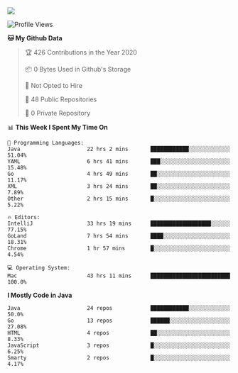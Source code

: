 
<a href="https://github.com/helloworlde">
  <img align="" src="https://github-readme-stats.vercel.app/api?username=helloworlde&show_icons=true&count_private=true" />
</a>

<!--START_SECTION:waka-->
![Profile Views](http://img.shields.io/badge/Profile%20Views-40-blue)

**🐱 My Github Data** 

> 🏆 426 Contributions in the Year 2020
 > 
> 📦 0 Bytes Used in Github's Storage 
 > 
> 🚫 Not Opted to Hire
 > 
> 📜 48 Public Repositories
 > 
> 🔑 0 Private Repository 
 > 
📊 **This Week I Spent My Time On** 

```text
💬 Programming Languages: 
Java                     22 hrs 2 mins       ████████████░░░░░░░░░░░░░   51.04% 
YAML                     6 hrs 41 mins       ███░░░░░░░░░░░░░░░░░░░░░░   15.48% 
Go                       4 hrs 49 mins       ██░░░░░░░░░░░░░░░░░░░░░░░   11.17% 
XML                      3 hrs 24 mins       ██░░░░░░░░░░░░░░░░░░░░░░░   7.89% 
Other                    2 hrs 15 mins       █░░░░░░░░░░░░░░░░░░░░░░░░   5.22%

🔥 Editors: 
IntelliJ                 33 hrs 19 mins      ███████████████████░░░░░░   77.15% 
GoLand                   7 hrs 54 mins       ████░░░░░░░░░░░░░░░░░░░░░   18.31% 
Chrome                   1 hr 57 mins        █░░░░░░░░░░░░░░░░░░░░░░░░   4.54%

💻 Operating System: 
Mac                      43 hrs 11 mins      █████████████████████████   100.0%

```

**I Mostly Code in Java** 

```text
Java                     24 repos            ████████████░░░░░░░░░░░░░   50.0% 
Go                       13 repos            ██████░░░░░░░░░░░░░░░░░░░   27.08% 
HTML                     4 repos             ██░░░░░░░░░░░░░░░░░░░░░░░   8.33% 
JavaScript               3 repos             █░░░░░░░░░░░░░░░░░░░░░░░░   6.25% 
Smarty                   2 repos             █░░░░░░░░░░░░░░░░░░░░░░░░   4.17%

```



<!--END_SECTION:waka-->
